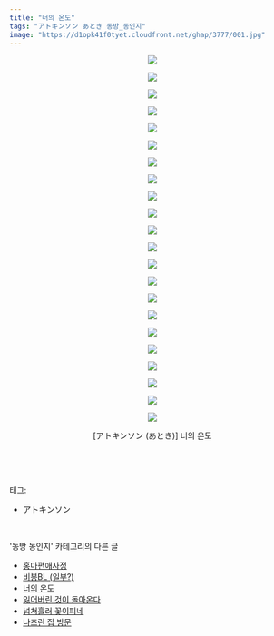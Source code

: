 ```yaml
---
title: "너의 온도"
tags: "アトキンソン あとき 동방_동인지"
image: "https://d1opk41f0tyet.cloudfront.net/ghap/3777/001.jpg"
---
```

<div class="article">
<p style="text-align: center; clear: none; float: none;"><img src="{{ site.imgserver10 }}/ghap/3777/001.jpg"/></p>
<p style="text-align: center; clear: none; float: none;"><img src="{{ site.imgserver10 }}/ghap/3777/002.jpg"/></p>
<p style="text-align: center; clear: none; float: none;"><img src="{{ site.imgserver10 }}/ghap/3777/003.jpg"/></p>
<p style="text-align: center; clear: none; float: none;"><img src="{{ site.imgserver10 }}/ghap/3777/004.jpg"/></p>
<p style="text-align: center; clear: none; float: none;"><img src="{{ site.imgserver10 }}/ghap/3777/005.jpg"/></p>
<p style="text-align: center; clear: none; float: none;"><img src="{{ site.imgserver10 }}/ghap/3777/006.jpg"/></p>
<p style="text-align: center; clear: none; float: none;"><img src="{{ site.imgserver10 }}/ghap/3777/007.jpg"/></p>
<p style="text-align: center; clear: none; float: none;"><img src="{{ site.imgserver10 }}/ghap/3777/008.jpg"/></p>
<p style="text-align: center; clear: none; float: none;"><img src="{{ site.imgserver10 }}/ghap/3777/009.jpg"/></p>
<p style="text-align: center; clear: none; float: none;"><img src="{{ site.imgserver10 }}/ghap/3777/010.jpg"/></p>
<p style="text-align: center; clear: none; float: none;"><img src="{{ site.imgserver10 }}/ghap/3777/011.jpg"/></p>
<p style="text-align: center; clear: none; float: none;"><img src="{{ site.imgserver10 }}/ghap/3777/012.jpg"/></p>
<p style="text-align: center; clear: none; float: none;"><img src="{{ site.imgserver10 }}/ghap/3777/013.jpg"/></p>
<p style="text-align: center; clear: none; float: none;"><img src="{{ site.imgserver10 }}/ghap/3777/014.jpg"/></p>
<p style="text-align: center; clear: none; float: none;"><img src="{{ site.imgserver10 }}/ghap/3777/015.jpg"/></p>
<p style="text-align: center; clear: none; float: none;"><img src="{{ site.imgserver10 }}/ghap/3777/016.jpg"/></p>
<p style="text-align: center; clear: none; float: none;"><img src="{{ site.imgserver10 }}/ghap/3777/017.jpg"/></p>
<p style="text-align: center; clear: none; float: none;"><img src="{{ site.imgserver10 }}/ghap/3777/018.jpg"/></p>
<p style="text-align: center; clear: none; float: none;"><img src="{{ site.imgserver10 }}/ghap/3777/019.jpg"/></p>
<p style="text-align: center; clear: none; float: none;"><img src="{{ site.imgserver10 }}/ghap/3777/020.jpg"/></p>
<p style="text-align: center; clear: none; float: none;"><img src="{{ site.imgserver10 }}/ghap/3777/021.jpg"/></p>
<p style="text-align: center; clear: none; float: none;"><img src="{{ site.imgserver10 }}/ghap/3777/022.jpg"/></p>
<p style="text-align: center; clear: none; float: none;">[アトキンソン (あとき)] 너의 온도</p>
<p><br/></p>
</div><br/>
<div class="tagTrail">
<p>태그: </p>
<ul>
<li>アトキンソン</li>
</ul>
</div><br/>
<div class="another">
<p>'동방 동인지' 카테고리의 다른 글</p>
<ul>
<li><a href="/ghap_3805">홍마편애사정</a></li>
<li><a href="/ghap_3781">비봉BL (일부?)</a></li>
<li><a href="/ghap_3777">너의 온도</a></li>
<li><a href="/ghap_3776">잃어버린 것이 돌아온다</a></li>
<li><a href="/ghap_3775">넘쳐흘러 꽃이피네</a></li>
<li><a href="/ghap_3774">나즈린 집 방문</a></li>
</ul>
</div><br/>
<div class="cb_module cb_fluid">
<div class="cb_wrt cb_profile">
</div><!-- commentList close -->
</div><br/>
